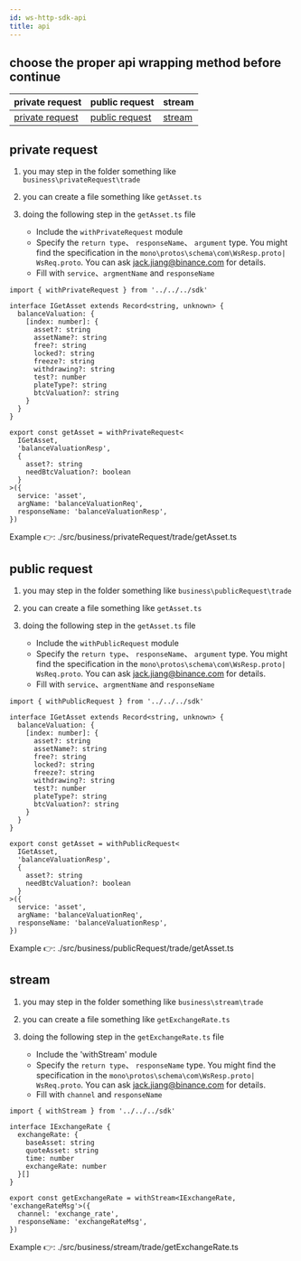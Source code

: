 ```yaml
---
id: ws-http-sdk-api
title: api
---
```


## choose the proper api wrapping method before continue

| private request                     | public request                    | stream            |
| ----------------------------------- | --------------------------------- | ----------------- |
| [private request](#private-request) | [public request](#public-request) | [stream](#stream) |

## private request

1. you may step in the folder something like `business\privateRequest\trade`

2. you can create a file something like `getAsset.ts`
3. doing the following step in the `getAsset.ts` file
   - Include the `withPrivateRequest` module
   - Specify the `return type`、 `responseName`、 `argument` type. You might find the specification in the `mono\protos\schema\com\WsResp.proto| WsReq.proto`. You can ask jack.jiang@binance.com for details.
   - Fill with `service`、`argmentName` and `responseName`

```tsx
import { withPrivateRequest } from '../../../sdk'

interface IGetAsset extends Record<string, unknown> {
  balanceValuation: {
    [index: number]: {
      asset?: string
      assetName?: string
      free?: string
      locked?: string
      freeze?: string
      withdrawing?: string
      test?: number
      plateType?: string
      btcValuation?: string
    }
  }
}

export const getAsset = withPrivateRequest<
  IGetAsset,
  'balanceValuationResp',
  {
    asset?: string
    needBtcValuation?: boolean
  }
>({
  service: 'asset',
  argName: 'balanceValuationReq',
  responseName: 'balanceValuationResp',
})

```

 Example 👉: ./src/business/privateRequest/trade/getAsset.ts

## public request

1. you may step in the folder something like `business\publicRequest\trade`

2. you can create a file something like `getAsset.ts`
3. doing the following step in the `getAsset.ts` file
   - Include the `withPublicRequest` module
   - Specify the `return type`、 `responseName`、 `argument` type. You might find the specification in the `mono\protos\schema\com\WsResp.proto| WsReq.proto`. You can ask jack.jiang@binance.com for details.
   - Fill with `service`、`argmentName` and `responseName`

```tsx
import { withPublicRequest } from '../../../sdk'

interface IGetAsset extends Record<string, unknown> {
  balanceValuation: {
    [index: number]: {
      asset?: string
      assetName?: string
      free?: string
      locked?: string
      freeze?: string
      withdrawing?: string
      test?: number
      plateType?: string
      btcValuation?: string
    }
  }
}

export const getAsset = withPublicRequest<
  IGetAsset,
  'balanceValuationResp',
  {
    asset?: string
    needBtcValuation?: boolean
  }
>({
  service: 'asset',
  argName: 'balanceValuationReq',
  responseName: 'balanceValuationResp',
})

```

 Example 👉: ./src/business/publicRequest/trade/getAsset.ts

## stream

1. you may step in the folder something like `business\stream\trade`

2. you can create a file something like `getExchangeRate.ts`
3. doing the following step in the `getExchangeRate.ts` file
   - Include the 'withStream' module
   - Specify the `return type`、 `responseName` type. You might find the specification in the `mono\protos\schema\com\WsResp.proto| WsReq.proto`. You can ask jack.jiang@binance.com for details.
   - Fill with `channel` and `responseName`

```tsx
import { withStream } from '../../../sdk'

interface IExchangeRate {
  exchangeRate: {
    baseAsset: string
    quoteAsset: string
    time: number
    exchangeRate: number
  }[]
}

export const getExchangeRate = withStream<IExchangeRate, 'exchangeRateMsg'>({
  channel: 'exchange_rate',
  responseName: 'exchangeRateMsg',
})

```

 Example 👉: ./src/business/stream/trade/getExchangeRate.ts
